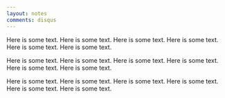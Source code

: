 ```yaml
---
layout: notes
comments: disqus
---
```


Here is some text.  Here is some text. 
Here is some text.  Here is some text. 
Here is some text.  Here is some text. 

Here is some text.  Here is some text. 
Here is some text.  Here is some text. 
Here is some text.  Here is some text. 

Here is some text.  Here is some text. 
Here is some text.  Here is some text. 
Here is some text.  Here is some text. 
